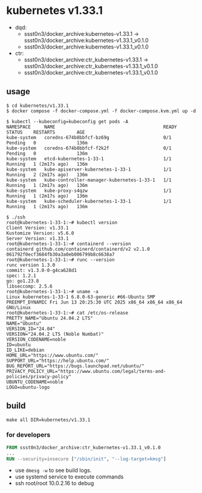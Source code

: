 # kubernetes v1.33.1

* dqd:
  * ssst0n3/docker_archive:kubernetes-v1.33.1 -> ssst0n3/docker_archive:kubernetes-v1.33.1_v0.1.0
  * ssst0n3/docker_archive:kubernetes-v1.33.1_v0.1.0
* ctr:
  * ssst0n3/docker_archive:ctr_kubernetes-v1.33.1 -> ssst0n3/docker_archive:ctr_kubernetes-v1.33.1_v0.1.0
  * ssst0n3/docker_archive:ctr_kubernetes-v1.33.1_v0.1.0

## usage

```shell
$ cd kubernetes/v1.33.1
$ docker compose -f docker-compose.yml -f docker-compose.kvm.yml up -d
```

```shell
$ kubectl --kubeconfig=kubeconfig get pods -A                 
NAMESPACE     NAME                                        READY   STATUS    RESTARTS        AGE
kube-system   coredns-674b8bbfcf-bz69g                    0/1     Pending   0               136m
kube-system   coredns-674b8bbfcf-f2k2f                    0/1     Pending   0               136m
kube-system   etcd-kubernetes-1-33-1                      1/1     Running   1 (2m17s ago)   136m
kube-system   kube-apiserver-kubernetes-1-33-1            1/1     Running   2 (2m17s ago)   136m
kube-system   kube-controller-manager-kubernetes-1-33-1   1/1     Running   1 (2m17s ago)   136m
kube-system   kube-proxy-s4qzw                            1/1     Running   1 (2m17s ago)   136m
kube-system   kube-scheduler-kubernetes-1-33-1            1/1     Running   1 (2m17s ago)   136m
```

```shell
$ ./ssh
root@kubernetes-1-33-1:~# kubectl version
Client Version: v1.33.1
Kustomize Version: v5.6.0
Server Version: v1.33.1
root@kubernetes-1-33-1:~# containerd --version
containerd github.com/containerd/containerd/v2 v2.1.0 061792f0ecf3684fb30a3a0eb006799b8c6638a7
root@kubernetes-1-33-1:~# runc --version
runc version 1.3.0
commit: v1.3.0-0-g4ca628d1
spec: 1.2.1
go: go1.23.8
libseccomp: 2.5.6
root@kubernetes-1-33-1:~# uname -a
Linux kubernetes-1-33-1 6.8.0-63-generic #66-Ubuntu SMP PREEMPT_DYNAMIC Fri Jun 13 20:25:30 UTC 2025 x86_64 x86_64 x86_64 GNU/Linux
root@kubernetes-1-33-1:~# cat /etc/os-release
PRETTY_NAME="Ubuntu 24.04.2 LTS"
NAME="Ubuntu"
VERSION_ID="24.04"
VERSION="24.04.2 LTS (Noble Numbat)"
VERSION_CODENAME=noble
ID=ubuntu
ID_LIKE=debian
HOME_URL="https://www.ubuntu.com/"
SUPPORT_URL="https://help.ubuntu.com/"
BUG_REPORT_URL="https://bugs.launchpad.net/ubuntu/"
PRIVACY_POLICY_URL="https://www.ubuntu.com/legal/terms-and-policies/privacy-policy"
UBUNTU_CODENAME=noble
LOGO=ubuntu-logo
```

## build

```shell
make all DIR=kubernetes/v1.33.1
```


### for developers

```dockerfile
FROM ssst0n3/docker_archive:ctr_kubernetes-v1.33.1_v0.1.0
...
RUN --security=insecure ["/sbin/init", "--log-target=kmsg"]
```

* use `dmesg -w` to see build logs.
* use systemd service to execute commands
* ssh root/root 10.0.2.16 to debug
